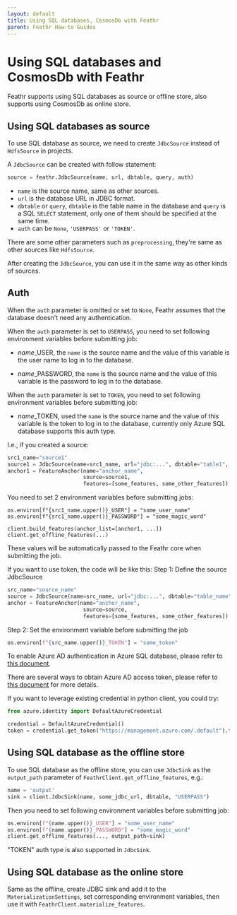 ```yaml
---
layout: default
title: Using SQL databases, CosmosDb with Feathr
parent: Feathr How-to Guides
---
```


# Using SQL databases and CosmosDb with Feathr

Feathr supports using SQL databases as source or offline store, also supports using CosmosDb as online store.

## Using SQL databases as source

To use SQL database as source, we need to create `JdbcSource` instead of `HdfsSource` in projects.

A `JdbcSource` can be created with follow statement:

```python
source = feathr.JdbcSource(name, url, dbtable, query, auth)
```

* `name` is the source name, same as other sources.
* `url` is the database URL in JDBC format.
* `dbtable` or `query`, `dbtable` is the table name in the database and `query` is a SQL `SELECT` statement, only one of them should be specified at the same time.
* `auth` can be `None`, `'USERPASS'` or `'TOKEN'`.

There are some other parameters such as `preprocessing`, they're same as other sources like `HdfsSource`.

After creating the `JdbcSource`, you can use it in the same way as other kinds of sources.

## Auth

When the `auth` parameter is omitted or set to `None`, Feathr assumes that the database doesn't need any authentication.

When the `auth` parameter is set to `USERPASS`, you need to set following environment variables before submitting job:

* *name*_USER, the `name` is the source name and the value of this variable is the user name to log in to the database.

* *name*_PASSWORD, the `name` is the source name and the value of this variable is the password to log in to the database.

When the `auth` parameter is set to `TOKEN`, you need to set following environment variables before submitting job:

* *name*_TOKEN, used the `name` is the source name and the value of this variable is the token to log in to the database, currently only Azure SQL database supports this auth type.

I.e., if you created a source:

```python
src1_name="source1"
source1 = JdbcSource(name=src1_name, url="jdbc:...", dbtable="table1", auth="USERPASS")
anchor1 = FeatureAnchor(name="anchor_name",
                        source=source1,
                        features=[some_features, some_other_features])
```

You need to set 2 environment variables before submitting jobs:
```
os.environ[f"{src1_name.upper()}_USER"] = "some_user_name"
os.environ[f"{src1_name.upper()}_PASSWORD"] = "some_magic_word"

client.build_features(anchor_list=[anchor1, ...])
client.get_offline_features(...)
```

These values will be automatically passed to the Feathr core when submitting the job.

If you want to use token, the code will be like this:
Step 1: Define the source JdbcSource
```python
src_name="source_name"
source = JdbcSource(name=src_name, url="jdbc:...", dbtable="table_name", auth="TOKEN")
anchor = FeatureAnchor(name="anchor_name",
                        source=source,
                        features=[some_features, some_other_features])
```
Step 2: Set the environment variable before submitting the job
```python
os.environ[f"{src_name.upper()}_TOKEN"] = "some_token"
```
To enable Azure AD authentication in Azure SQL database, please refer to [this document](https://learn.microsoft.com/en-us/azure/azure-sql/database/authentication-aad-overview?view=azuresql#overview).

There are several ways to obtain Azure AD access token, please refer to [this document](https://docs.microsoft.com/en-us/azure/active-directory/develop/access-tokens) for more details.

If you want to leverage existing credential in python client, you could try:
```python
from azure.identity import DefaultAzureCredential

credential = DefaultAzureCredential()
token = credential.get_token("https://management.azure.com/.default").token()
```

## Using SQL database as the offline store

To use SQL database as the offline store, you can use `JdbcSink` as the `output_path` parameter of `FeathrClient.get_offline_features`, e.g.:
```python
name = 'output'
sink = client.JdbcSink(name, some_jdbc_url, dbtable, "USERPASS")
```

Then you need to set following environment variables before submitting job:
```python
os.environ[f"{name.upper()}_USER"] = "some_user_name"
os.environ[f"{name.upper()}_PASSWORD"] = "some_magic_word"
client.get_offline_features(..., output_path=sink)
```
"TOKEN" auth type is also supported in `JdbcSink`.

## Using SQL database as the online store

Same as the offline, create JDBC sink and add it to the `MaterializationSettings`, set corresponding environment variables, then use it with `FeathrClient.materialize_features`.